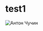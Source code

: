 # test1
![Антон Чучин](https://github.com/Chuchian/test1/assets/150536238/146a3f41-884e-4bc4-9775-9cb84f2d9427)

